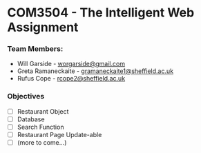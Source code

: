 # COM3504 - The Intelligent Web Assignment

### Team Members:
- Will Garside - worgarside@gmail.com
- Greta Ramaneckaite - gramaneckaite1@sheffield.ac.uk
- Rufus Cope - rcope2@sheffield.ac.uk

### Objectives
- [ ] Restaurant Object
- [ ] Database
- [ ] Search Function
- [ ] Restaurant Page Update-able
- [ ] (more to come...)